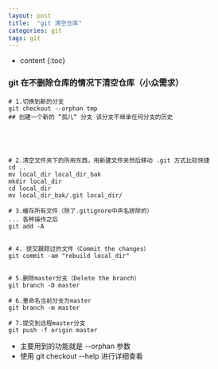 ```yaml
---
layout: post
title:  "git 清空仓库"
categories: git
tags: git
---
```


* content
{:toc}

### git 在不删除仓库的情况下清空仓库（小众需求）

```
# 1.切换到新的分支
git checkout --orphan tmp
## 创建一个新的 “孤儿“ 分支 该分支不继承任何分支的历史





# 2.清空文件夹下的所用东西，用新建文件夹然后移动 .git 方式比较快捷
cd ..
mv local_dir local_dir_bak
mkdir local_dir
cd local_dir
mv local_dir_bak/.git local_dir/

# 3.缓存所有文件（除了.gitignore中声名排除的）
... 各种操作之后
git add -A


# 4. 提交跟踪过的文件（Commit the changes）
git commit -am "rebuild local_dir"


# 5.删除master分支（Delete the branch）
git branch -D master

# 6.重命名当前分支为master
git branch -m master

# 7.提交到远程master分支
git push -f origin master
```

* 主要用到的功能就是 --orphan 参数
* 使用 git checkout --help 进行详细查看